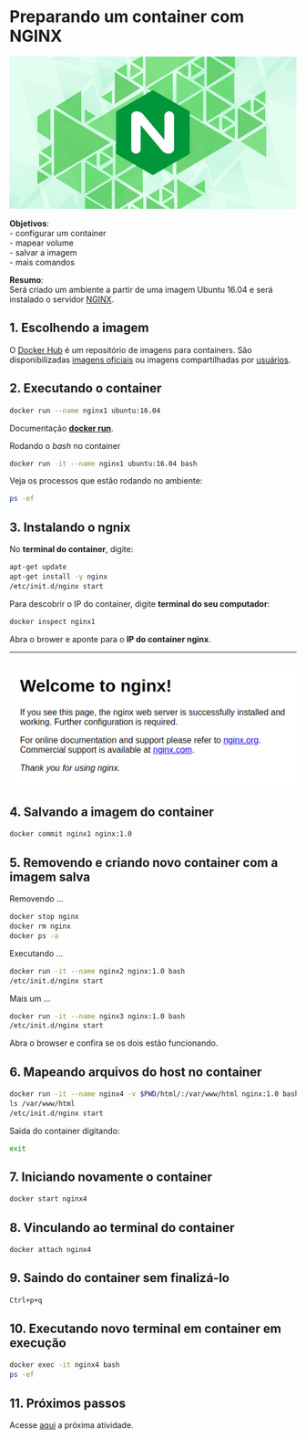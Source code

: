 # Preparando um container com NGINX

![NGINX](../imgs/nginx.jpg "NGINX")

**Objetivos**:  
    - configurar um container  
    - mapear volume  
    - salvar a imagem  
    - mais comandos  

**Resumo**:  
Será criado um ambiente a partir de uma imagem Ubuntu 16.04 e será instalado o servidor [NGINX](https://www.nginx.com/). 

## 1. Escolhendo a imagem

O [Docker Hub](https://hub.docker.com/) é um repositório de imagens para containers. São disponibilizadas [imagens oficiais](https://docs.docker.com/docker-hub/official_repos/) ou imagens compartilhadas por [usuários](https://hub.docker.com/u/vconrado).

## 2. Executando o container 

```bash
docker run --name nginx1 ubuntu:16.04
```
Documentação [**docker run**](https://docs.docker.com/engine/reference/commandline/run/).

Rodando o *bash* no container 
```bash
docker run -it --name nginx1 ubuntu:16.04 bash
```

Veja os processos que estão rodando no ambiente:
```bash
ps -ef
```

## 3. Instalando o ngnix
No **terminal do container**, digite: 
```bash
apt-get update
apt-get install -y nginx
/etc/init.d/nginx start
```

Para descobrir o IP do container, digite **terminal do seu computador**:
```bash
docker inspect nginx1
```

Abra o brower e aponte para o **IP do container nginx**.

---
![Welcome nginx!](../imgs/welcome_nginx.png "Welcome nginx!")
---


## 4. Salvando a imagem do container
```bash
docker commit nginx1 nginx:1.0
```

## 5. Removendo e criando novo container com a imagem salva

Removendo ...
```bash
docker stop nginx
docker rm nginx
docker ps -a
```

Executando ...
```bash
docker run -it --name nginx2 nginx:1.0 bash
/etc/init.d/nginx start
```

Mais um ...
```bash
docker run -it --name nginx3 nginx:1.0 bash
/etc/init.d/nginx start
```

Abra o browser e confira se os dois estão funcionando.

## 6. Mapeando arquivos do host no container
```bash
docker run -it --name nginx4 -v $PWD/html/:/var/www/html nginx:1.0 bash
ls /var/www/html
/etc/init.d/nginx start
```

Saida do container digitando:
```bash
exit
```

## 7. Iniciando novamente o container
```bash
docker start nginx4
```

## 8. Vinculando ao terminal do container
```bash
docker attach nginx4
```

## 9. Saindo do container sem finalizá-lo
```bash
Ctrl+p+q
```

## 10. Executando novo terminal em container em execução
```bash
docker exec -it nginx4 bash
ps -ef
```

## 11. Próximos passos

Acesse [aqui](03-dockerfile.md) a próxima atividade.



